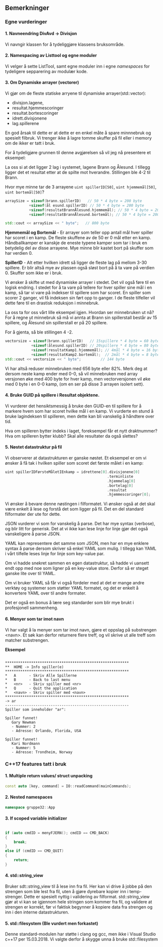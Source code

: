 ## Bemerkninger

### Egne vurderinger

#### 1. Navneendring DivAvd -> Divisjon
Vi navngir klassen  for å tydeliggjøre klassens bruksområde.

#### 2. Namespacing av Listtool og egne moduler
Vi velger å sette ListTool, samt egne moduler inn i egne *namespaces* for tydeligere sepparering av modulær kode.

#### 3. Om Dynamiske arrayer (vectorer)
Vi gjør om de fleste statiske arryene til dynamiske arrayer(std::vector):
 * divisjon.lagene,
 * resultat.hjemmescoringer
 * resultat.bortescoringer
 * idrett.divisjonene
 * lag.spillerene

En god årsak til dette er at dette er en enkel måte å spare minnnebruk og spesielt filbruk. Vi trenger ikke å lagre tomme skuffer på fil eller i memory om de ikker er tatt i bruk.

For å tydeligjøre grunnen til denne avgjørelsen så vil jeg nå presentere et eksempel:

La oss si at det ligger 2 lag i systemet, lagene Brann og Ålesund. I tillegg ligger det et resultat etter at de spilte mot hverandre. Stillingen ble 4-2 til Brann.

Hvor mye minne tar de 3 arrayene `uint spillerID[50]`, `uint hjemmemål[50]`, `uint bortemål[50]`?

```cpp
arraySize = sizeof(brann.spillerID)   // 50 * 4 byte = 200 byte
           +sizeof(ål esund.spillerID) // 50 * 4 byte = 200 byte
           +sizeof(resultatBrannÅlesund.hjemmemål); // 50 * 4 byte = 200 byte
           +sizeof(resultatBrannÅlesund.bortemål); // 50 * 4 byte = 200 byte

std::cout << arraySize << " byte";   // 800 byte
```

**Hjemmemål og Bortemål** - Er arrayer som teller opp antall mål hver spiller har scoret i en kamp. De fleste skuffene av de 50 er 0 mål etter en kamp. Håndballkamper er kanskje de eneste typene kamper som tar i bruk en betydelig del av disse arrayene. Mye minne blir kastet bort på skuffer som har verdien 0.

**SpillerID** - Alt etter hvilken idrett så ligger de fleste lag på mellom 3-30 spillere. Er blir altså mye av plassen også sløst bort på å ta vare på verdien 0. Skuffer som ikke er i bruk.

Vi ønsker å skifte ut med dynamiske arrayer i stedet. Det vil også føre til en logisk endring. I stedet for å ta vare på tellere for hver spiller sine mål i en kamp, så tar vi vare på indekser til spillere som har scoret. En spiller som scorer 2 ganger, vil få indeksen sin ført opp to ganger. I de fleste tilfeller vil dette føre til en drastisk reduksjon i minnebruk.

La oss ta for oss vårt lille eksempel igjen. Hvordan ser minnebruken ut nå?
For å regne ut minnebruk så må vi annta at Brann sin spillerstall består av 15 spillere, og Ålesund sin spillerstall er på 20 spillere.

For å gjenta, så ble stillingen 4 -2.

```cpp
vectorsize = sizeof(brann.spillerID)   // 15spillere * 4 byte = 60 byte
            +sizeof(ålesund.spillerID) // 20spillere * 4 byte = 80 byte
            +sizeof(resultatKamp1.hjemmemål); // 4mål * 4 byte = 16 byte
            +sizeof(resultatKamp2.bortemål);  // 2mål * 4 byte = 8 byte
std::cout << vectorsize << " byte";         // 144 byte
```

Vi har altså reduser minnebruken med 656 byte eller 82%.
Merk deg at dersom neste kamp ender med 0-0, så vil minnebruken med array versjonen øke med 400 byte for hver kamp, men vectorversjonen vil øke med 0 byte i en 0-0 kamp, (om en ser på disse 3 arrayen isolert sett).


#### 4. Bruke GUID på spillere i Resultat objektene.
Vi vurderer det hensiktsmessig å bruke den GUID-en til spillere for å markere hvem som har scoret hvilke mål i en kamp. Vi vurderte en stund å bruke lagindeksen til spilleren, men dette kan bli vanskelig å håndtere over tid.

Hva om spilleren bytter indeks i laget, foreksempel får et nytt draktnummer? Hva om spilleren bytter klubb? Skal alle resultater da også slettes?


#### 5. Nøstet datastruktur på fil
Vi observerer at datastrukturen er ganske nøstet. Et eksempel er om vi ønsker å få tak i hvilken spiller som scoret det første målet i en kamp:
```cpp
uint spillerIDFørsteMåletIEnkamp = idrettene[0].divisjonene[0]
                                               .terminliste
                                               .hjemmelag[0]
                                               .bortelag[0]
                                               .resultat
                                               .hjemmescoringer[0];

```

Vi ønsker å bevare denne nøstingen i filformatet. Vi ønsker også at det skal være enkelt å lese og forstå det som ligger på fil. Det en del standard filformater der ute for dette.

JSON vurderer vi som for vanskelig å parse. Det har mye syntax (verbose), og blir litt for generisk. Det at vi ikke kan lese linje for linje gjør det også vanskeligere å parse JSON.

YAML kan representere det samme som JSON, men har en mye enklere syntax å parse dersom skriver så enkel YAML som mulig.
I tillegg kan YAML i vårt tilfelle leses linje for linje som key-value par.

Om vi hadde snekret sammen en egen datastruktur, så hadde vi uansett endt opp med noe som ligner på en key-value store. Derfor så er steget ganske lite over til YAML.

Om vi bruker YAML så får vi også fordeler med at det er mange andre verktøy og systemer som støtter YAML formatet, og det er enkelt å konvertere YAML over til andre formater.

Det er også en bonus å lære seg standarder som blir mye brukt i profesjonell sammenheng.

#### 6. Menyer som tar imot navn
Vi har valgt å la menyer som tar imot navn, gjøre et oppslag på substrengen <navn\>. Et søk kan derfor returnere flere treff, og vil skrive ut alle treff som matcher substrengen.

**Eksempel**
```

*********************************************************
**  HOME -> Info spiller(e)
*********************************************************
*   A      - Skriv Alle Spillerne
*   B      - Back to last menu
*   <nr>   - Skriv spiller med <nr>
*   Q      - Quit the application
*   <navn> - Skriv spiller med <navn>
*********************************************************
-> ar
---------------------------------------------------------
Spiller som inneholder "ar":

Spiller funnet!
   Gary Newman
   - Nummer: 2
   - Adresse: Orlando, Florida, USA

Spiller funnet!
   Kari Nordmann
   - Nummer: 5
   - Adresse: Trondheim, Norway
```

### C++17 features tatt i bruk

#### 1. Multiple return values/ struct unpacking

```cpp
const auto [key, command] = IO::readCommand(mainCommands);
```

#### 2. Nested namespaces

```cpp
namespace gruppe32::App
```


#### 3. If scoped variable initializer

```cpp

if (auto cmdID = menyFJERN(); cmdID == CMD_BACK)
{
    break;
}
else if (cmdID == CMD_QUIT)
{
    return;
}
```

#### 4. std::string_view
Bruker sdt::string_view til å lese inn fra fil. Her kan vi drive å jobbe på den strengen som ble lest fra fil, uten å gjøre dyrebare kopier inn i temp-strenger. Dette er spesielt nyttig i validering av filformat. std::string_view gjør at vi kan se igjennom hele stringen som kommer fra fil, og validere at strengen er korrekt, før vi faktisk begynner å kopiere data fra strengen og inn i den interne datastrukturen.

#### 5. std::filesystem (Ble vurdert men forkastet)
Denne standard-modulen har støtte i clang og gcc, men ikke i Visual Studio c++17 per 15.03.2018. Vi valgte derfor å skygge unna å bruke std::filesystem
